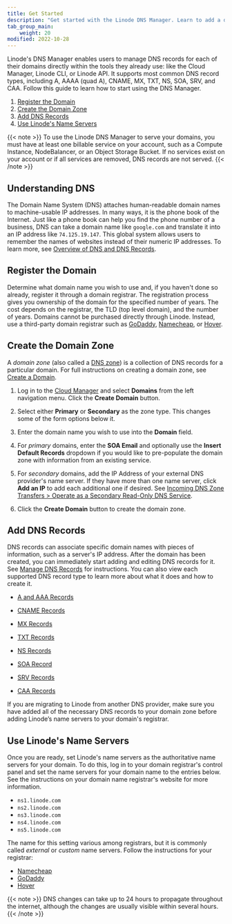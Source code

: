 ```yaml
---
title: Get Started
description: "Get started with the Linode DNS Manager. Learn to add a domain and add DNS records."
tab_group_main:
    weight: 20
modified: 2022-10-28
---
```


Linode's DNS Manager enables users to manage DNS records for each of their domains directly within the tools they already use: like the Cloud Manager, Linode CLI, or Linode API. It supports most common DNS record types, including A, AAAA (quad A), CNAME, MX, TXT, NS, SOA, SRV, and CAA. Follow this guide to learn how to start using the DNS Manager.

1. [Register the Domain](#register-the-domain)
1. [Create the Domain Zone](#create-the-domain-zone)
1. [Add DNS Records](#add-dns-records)
1. [Use Linode's Name Servers](#use-linodes-name-servers)

{{< note >}}
To use the Linode DNS Manager to serve your domains, you must have at least one billable service on your account, such as a Compute Instance, NodeBalancer, or an Object Storage Bucket. If no services exist on your account or if all services are removed, DNS records are not served.
{{< /note >}}

## Understanding DNS

The Domain Name System (DNS) attaches human-readable domain names to machine-usable IP addresses. In many ways, it is the phone book of the Internet. Just like a phone book can help you find the phone number of a business, DNS can take a domain name like `google.com` and translate it into an IP address like `74.125.19.147`. This global system allows users to remember the names of websites instead of their numeric IP addresses. To learn more, see [Overview of DNS and DNS Records](/docs/guides/dns-overview/).

## Register the Domain

Determine what domain name you wish to use and, if you haven't done so already, register it through a domain registrar. The registration process gives you ownership of the domain for the specified number of years. The cost depends on the registrar, the TLD (top level domain), and the number of years. Domains cannot be purchased directly through Linode. Instead, use a third-party domain registrar such as [GoDaddy](https://www.godaddy.com/), [Namecheap](https://www.namecheap.com/), or [Hover](https://www.hover.com/).

## Create the Domain Zone

A *domain zone* (also called a [DNS zone](https://en.wikipedia.org/wiki/DNS_zone)) is a collection of DNS records for a particular domain. For full instructions on creating a domain zone, see [Create a Domain](/docs/products/networking/dns-manager/guides/create-domain/).

1. Log in to the [Cloud Manager](https://cloud.linode.com/) and select **Domains** from the left navigation menu. Click the **Create Domain** button.

1. Select either **Primary** or **Secondary** as the zone type. This changes some of the form options below it.

1. Enter the domain name you wish to use into the **Domain** field.

1. For *primary* domains, enter the **SOA Email** and optionally use the **Insert Default Records** dropdown if you would like to pre-populate the domain zone with information from an existing service.

1. For *secondary* domains, add the IP Address of your external DNS provider's name server. If they have more than one name server, click **Add an IP** to add each additional one if desired. See [Incoming DNS Zone Transfers > Operate as a Secondary Read-Only DNS Service](/docs/products/networking/dns-manager/guides/incoming-dns-zone-transfers/#operate-as-a-secondary-read-only-dns-service).

1. Click the **Create Domain** button to create the domain zone.

## Add DNS Records

DNS records can associate specific domain names with pieces of information, such as a server's IP address. After the domain has been created, you can immediately start adding and editing DNS records for it. See [Manage DNS Records](/docs/products/networking/dns-manager/guides/manage-dns-records/) for instructions. You can also view each supported DNS record type to learn more about what it does and how to create it.

- [A and AAA Records](/docs/products/networking/dns-manager/guides/a-record/)

- [CNAME Records](/docs/products/networking/dns-manager/guides/cname-record/)

- [MX Records](/docs/products/networking/dns-manager/guides/mx-record/)

- [TXT Records](/docs/products/networking/dns-manager/guides/txt-record/)

- [NS Records](/docs/products/networking/dns-manager/guides/ns-record/)

- [SOA Record](/docs/products/networking/dns-manager/guides/soa-record/)

- [SRV Records](/docs/products/networking/dns-manager/guides/srv-record/)

- [CAA Records](/docs/products/networking/dns-manager/guides/caa-record/)

If you are migrating to Linode from another DNS provider, make sure you have added all of the necessary DNS records to your domain zone before adding Linode’s name servers to your domain's registrar.

## Use Linode's Name Servers

Once you are ready, set Linode's name servers as the authoritative name servers for your domain. To do this, log in to your domain registrar's control panel and set the name servers for your domain name to the entries below. See the instructions on your domain name registrar's website for more information.

- `ns1.linode.com`
- `ns2.linode.com`
- `ns3.linode.com`
- `ns4.linode.com`
- `ns5.linode.com`

The name for this setting various among registrars, but it is commonly called *external* or *custom* name servers. Follow the instructions for your registrar:

- [Namecheap](https://www.namecheap.com/support/knowledgebase/article.aspx/767/10/how-to-change-dns-for-a-domain/)
- [GoDaddy](https://www.godaddy.com/help/change-nameservers-for-my-domains-664)
- [Hover](https://help.hover.com/hc/en-us/articles/217282477--Changing-your-domain-nameservers)

{{< note >}}
DNS changes can take up to 24 hours to propagate throughout the internet, although the changes are usually visible within several hours.
{{< /note >}}